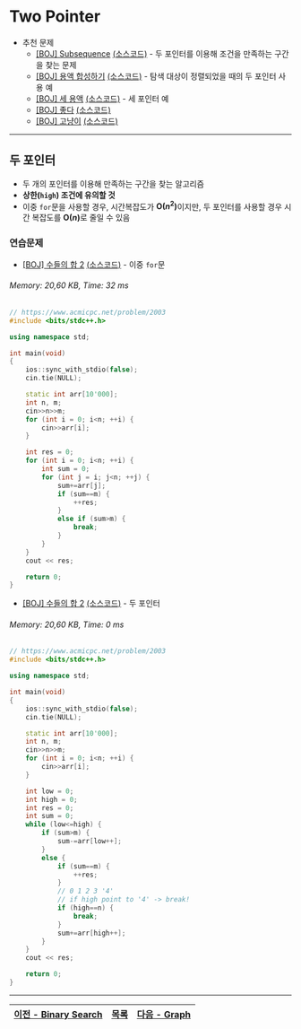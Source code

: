 # Two Pointer
* 추천 문제
    * [[BOJ] Subsequence](https://www.acmicpc.net/problem/1806) [(소스코드)](./src/210712_subsequence.cpp) - 두 포인터를 이용해 조건을 만족하는 구간을 찾는 문제
    * [[BOJ] 용액 합성하기](https://www.acmicpc.net/problem/14921) [(소스코드)](./src/210712_two_liquids.cpp) - 탐색 대상이 정렬되었을 때의 두 포인터 사용 예
    * [[BOJ] 세 용액](https://www.acmicpc.net/problem/2473) [(소스코드)](./src/210712_two_liquids.cpp) - 세 포인터 예
    * [[BOJ] 좋다](https://www.acmicpc.net/problem/1253) [(소스코드)](./src/good.cpp)
    * [[BOJ] 고냥이](https://www.acmicpc.net/problem/16472) [(소스코드)](./src/cat.cpp)
---

## 두 포인터
* 두 개의 포인터를 이용해 만족하는 구간을 찾는 알고리즘
* <b>상한(`high`) 조건에 유의할 것</b>
* 이중 `for`문을 사용할 경우, 시간복잡도가 <b>O(<i>n</i><sup>2</sup>)</b>이지만, 두 포인터를 사용할 경우 시간 복잡도를 <b>O(<i>n</i>)</b>로 줄일 수 있음 

### 연습문제
* [[BOJ] 수들의 합 2](https://www.acmicpc.net/problem/2003) [(소스코드)](./src/210712_exer1.cpp) - 이중 `for`문
###### Memory: 20,60 KB, Time: 32 ms
```c++
// https://www.acmicpc.net/problem/2003
#include <bits/stdc++.h>

using namespace std;

int main(void)
{
    ios::sync_with_stdio(false);
    cin.tie(NULL);

    static int arr[10'000];
    int n, m;
    cin>>n>>m;
    for (int i = 0; i<n; ++i) {
        cin>>arr[i];
    }

    int res = 0;
    for (int i = 0; i<n; ++i) {
        int sum = 0;
        for (int j = i; j<n; ++j) {
            sum+=arr[j];
            if (sum==m) {
                ++res;
            }
            else if (sum>m) {
                break;
            }
        }
    }
    cout << res;

    return 0;
}
```

* [[BOJ] 수들의 합 2](https://www.acmicpc.net/problem/2003) [(소스코드)](./src/210712_exer2.cpp) - 두 포인터
###### Memory: 20,60 KB, Time: 0 ms
```c++
// https://www.acmicpc.net/problem/2003
#include <bits/stdc++.h>

using namespace std;

int main(void)
{
    ios::sync_with_stdio(false);
    cin.tie(NULL);

    static int arr[10'000];
    int n, m;
    cin>>n>>m;
    for (int i = 0; i<n; ++i) {
        cin>>arr[i];
    }

    int low = 0;
    int high = 0;
    int res = 0;
    int sum = 0;
    while (low<=high) {
        if (sum>m) {
            sum-=arr[low++];
        } 
        else {
            if (sum==m) {
                ++res;
            }
            // 0 1 2 3 '4'
            // if high point to '4' -> break!
            if (high==n) {
                break;
            }
            sum+=arr[high++];
        }
    }
    cout << res;

    return 0;
}
```

---
|[이전 - Binary Search](/binary_search/)|[목록](https://github.com/RyanJeong/CP#index)|[다음 - Graph](/graph/)|
|-|-|-|